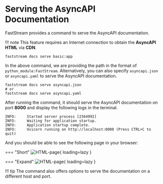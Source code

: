 # Serving the AsyncAPI Documentation

FastStream provides a command to serve the AsyncAPI documentation.

!!! note
    This feature requires an Internet connection to obtain the **AsyncAPI HTML** via **CDN**.

``` shell
faststream docs serve basic:app
```

In the above command, we are providing the path in the format of `python_module:FastStream`. Alternatively, you can also specify `asyncapi.json` or `asyncapi.yaml` to serve the AsyncAPI documentation.

``` shell
faststream docs serve asyncapi.json
# or
faststream docs serve asyncapi.yaml
```

After running the command, it should serve the AsyncAPI documentation on port **8000** and display the following logs in the terminal.

``` shell
INFO:     Started server process [2364992]
INFO:     Waiting for application startup.
INFO:     Application startup complete.
INFO:     Uvicorn running on http://localhost:8000 (Press CTRL+C to quit)
```

And you should be able to see the following page in your browser:

=== "Short"
    ![HTML-page](../../../assets/img/AsyncAPI-basic-html-short.png){ loading=lazy }

=== "Expand"
    ![HTML-page](../../../assets/img/AsyncAPI-basic-html-full.png){ loading=lazy }

!!! tip
    The command also offers options to serve the documentation on a different host and port.
